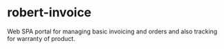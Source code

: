 # robert-invoice
Web SPA portal for managing basic invoicing and orders and also tracking for warranty of product.
